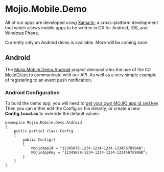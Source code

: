 Mojio.Mobile.Demo
==================

All of our apps are developed using [Xamarin](http://xamarin.com/), a cross-platform development tool
which allows mobile apps to be written in C# for Android, iOS, and Windows Phone.

Currently only an Android demo is available.  More will be coming soon.

## Android ##

The [Mojio.Mobile.Demo.Android](http://github.com/mojio/Mojio.Mobile.Demo/Src/Mojio.Mobile.Demo.Android/)
project demonstrates the use of the C# [MojioClient](http://github.com/mojio/Mojio.Client)
to communicate with our API. As well as a very simple example of registering to an event push notification.

### Android Configuration ###

To build the demo app, you will need to [get your own MOJIO app id and key](http://sandbox.developer.moj.io/account/apps).
Then you can either edit the Config.cs file directly, or create a new **Config.Local.cs** to override the default values:

    namespace Mojio.Mobile.Demo.Android
    {
	    public partial class Config
	    {
		    public Config()
		    {
		 	    MojioAppId = "12345678-1234-1234-1234-1234567890AB";
			    MojioAppKey = "12345678-1234-1234-1234-1234567890AB";
		    }
	    }
    }
